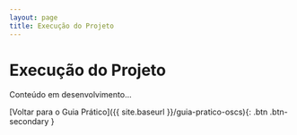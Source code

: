 ```yaml
---
layout: page
title: Execução do Projeto
---
```


# Execução do Projeto

Conteúdo em desenvolvimento...

[Voltar para o Guia Prático]({{ site.baseurl }}/guia-pratico-oscs){: .btn .btn-secondary }
